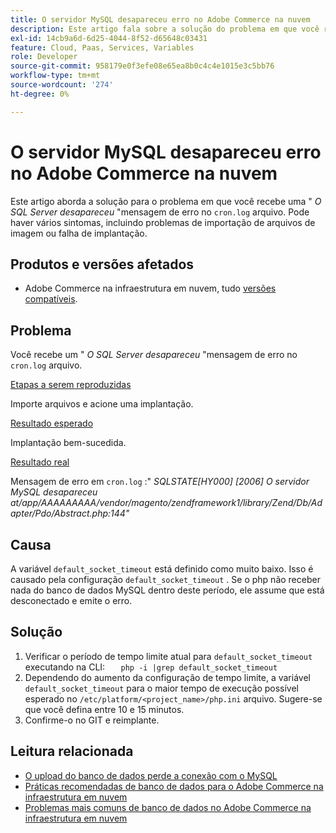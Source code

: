 ```yaml
---
title: O servidor MySQL desapareceu​ erro no Adobe Commerce na nuvem
description: Este artigo fala sobre a solução do problema em que você recebe uma mensagem de erro "O servidor SQL desapareceu*" no arquivo "cron.log". Pode haver vários sintomas, incluindo problemas de importação de arquivos de imagem ou falha de implantação.
exl-id: 14cb9a6d-6d25-4044-8f52-d65648c03431
feature: Cloud, Paas, Services, Variables
role: Developer
source-git-commit: 958179e0f3efe08e65ea8b0c4c4e1015e3c5bb76
workflow-type: tm+mt
source-wordcount: '274'
ht-degree: 0%

---
```


# O servidor MySQL desapareceu&#x200B; erro no Adobe Commerce na nuvem

Este artigo aborda a solução para o problema em que você recebe uma &quot; *O SQL Server desapareceu* &quot;mensagem de erro no `cron.log` arquivo. Pode haver vários sintomas, incluindo problemas de importação de arquivos de imagem ou falha de implantação.

## Produtos e versões afetados

* Adobe Commerce na infraestrutura em nuvem, tudo [versões compatíveis](https://magento.com/sites/default/files/magento-software-lifecycle-policy.pdf).

## Problema

Você recebe um &quot; *O SQL Server desapareceu* &quot;mensagem de erro no `cron.log` arquivo.

<u>Etapas a serem reproduzidas</u>

Importe arquivos e acione uma implantação.

<u>Resultado esperado</u>

Implantação bem-sucedida.

<u>Resultado real</u>

Mensagem de erro em `cron.log` :&quot; *SQLSTATE\[HY000\] \[2006\] O servidor MySQL desapareceu at/app/AAAAAAAAA/vendor/magento/zendframework1/library/Zend/Db/Adapter/Pdo/Abstract.php:144&quot;*

## Causa

A variável `default_socket_timeout` está definido como muito baixo. Isso é causado pela configuração `default_socket_timeout` . Se o php não receber nada do banco de dados MySQL dentro deste período, ele assume que está desconectado e emite o erro.

## Solução

1. Verificar o período de tempo limite atual para `default_socket_timeout` executando na CLI:    ```    php -i |grep default_socket_timeout    ```
1. Dependendo do aumento da configuração de tempo limite, a variável `default_socket_timeout` para o maior tempo de execução possível esperado no `/etc/platform/<project_name>/php.ini` arquivo. Sugere-se que você defina entre 10 e 15 minutos.
1. Confirme-o no GIT e reimplante.

## Leitura relacionada

* [O upload do banco de dados perde a conexão com o MySQL](/help/troubleshooting/database/database-upload-loses-connection-to-mysql.md)
* [Práticas recomendadas de banco de dados para o Adobe Commerce na infraestrutura em nuvem](https://experienceleague.adobe.com/docs/commerce-operations/implementation-playbook/best-practices/planning/database-on-cloud.html)
* [Problemas mais comuns de banco de dados no Adobe Commerce na infraestrutura em nuvem](https://experienceleague.adobe.com/docs/commerce-operations/implementation-playbook/best-practices/maintenance/resolve-database-performance-issues.html)
